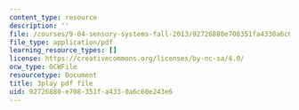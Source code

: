 ```yaml
---
content_type: resource
description: ''
file: /courses/9-04-sensory-systems-fall-2013/92726880e708351fa4330a6c60e243e6_n-NpJQgSLrk.pdf
file_type: application/pdf
learning_resource_types: []
license: https://creativecommons.org/licenses/by-nc-sa/4.0/
ocw_type: OCWFile
resourcetype: Document
title: 3play pdf file
uid: 92726880-e708-351f-a433-0a6c60e243e6
---
```

